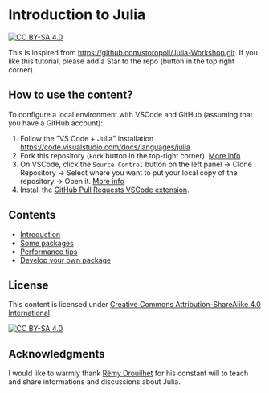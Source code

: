# Introduction to Julia

[![CC BY-SA
4.0](https://img.shields.io/badge/License-CC%20BY--SA%204.0-lightgrey.svg)](http://creativecommons.org/licenses/by-sa/4.0/)

This is inspired from <https://github.com/storopoli/Julia-Workshop.git>. If you like this tutorial, please add a Star to the repo (button in the top right corner).

## How to use the content?

To configure a local environment with VSCode and GitHub (assuming that you have a GitHub account):

1. Follow the "VS Code + Julia" installation <https://code.visualstudio.com/docs/languages/julia>.
2. Fork this repository (`Fork` button in the top-right corner). [More info](https://docs.github.com/en/pull-requests/collaborating-with-pull-requests/working-with-forks/fork-a-repo#forking-a-repository)
3. On VSCode, click the `Source Control` button on the left panel -> Clone Repository -> Select where you want to put your local copy of the repository -> Open it. [More info](https://code.visualstudio.com/docs/sourcecontrol/overview)
4. Install the [GitHub Pull Requests VSCode extension](vscode:extension/GitHub.vscode-pull-request-github).

## Contents

- [Introduction](intro/README.md)
- [Some packages](packages/README.md)
- [Performance tips](perfomance-tips/README.md)
- [Develop your own package](development/README.md)

## License

This content is licensed under [Creative Commons Attribution-ShareAlike 4.0 International](http://creativecommons.org/licenses/by-sa/4.0/).

[![CC BY-SA 4.0](https://licensebuttons.net/l/by-sa/4.0/88x31.png)](http://creativecommons.org/licenses/by-sa/4.0/)

## Acknowledgments

I would like to warmly thank [Rémy Drouilhet](https://github.com/rcqls) for his constant will to teach and share informations and discussions about Julia.
